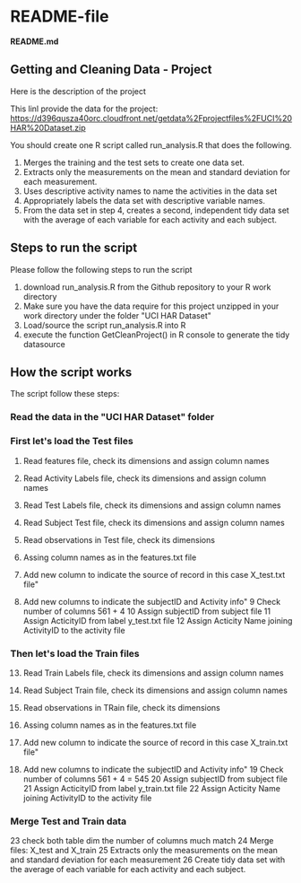 README-file
======
**README.md** 

## Getting and Cleaning Data - Project
Here is the description of the project

This linl provide the data for the project: 
https://d396qusza40orc.cloudfront.net/getdata%2Fprojectfiles%2FUCI%20HAR%20Dataset.zip 

You should create one R script called run_analysis.R that does the following. 
1. Merges the training and the test sets to create one data set.
2. Extracts only the measurements on the mean and standard deviation for each measurement. 
3. Uses descriptive activity names to name the activities in the data set
4. Appropriately labels the data set with descriptive variable names. 
5. From the data set in step 4, creates a second, independent tidy data set with the average of each variable for each activity and each subject.


## Steps to run the script
Please follow the following steps to run the script

1. download run_analysis.R from the Github repository to your R work directory
2. Make sure you have the data require for this project unzipped in your work directory under the folder "UCI HAR Dataset"
3. Load/source the script run_analysis.R into R
4. execute the function GetCleanProject() in R console to generate the tidy datasource

## How the script works 

The script follow these steps:

### Read the data in the "UCI HAR Dataset" folder

### First let's load the Test files
1. Read features file, check its dimensions and assign column names
2. Read Activity Labels file, check its dimensions and assign column names
3. Read Test Labels file, check its dimensions and assign column names
4. Read Subject Test file, check its dimensions and assign column names 
5. Read observations in Test file, check its dimensions 

6. Assing column names as in the features.txt file
7. Add new column to indicate the source of record in this case X_test.txt file"
8. Add new columns to indicate the subjectID and Activity info"
9 Check number of columns 561 + 4
10 Assign subjectID from subject file
11 Assign ActicityID from label y_test.txt file
12 Assign Acticity Name joining ActivityID to the activity file

### Then let's load the Train files
13. Read Train Labels file, check its dimensions and assign column names
14. Read Subject Train file, check its dimensions and assign column names 
15. Read observations in TRain file, check its dimensions 

16. Assing column names as in the features.txt file
17. Add new column to indicate the source of record in this case X_train.txt file"
18. Add new columns to indicate the subjectID and Activity info"
19 Check number of columns 561 + 4 = 545
20 Assign subjectID from subject file
21 Assign ActicityID from label y_train.txt file
22 Assign Acticity Name joining ActivityID to the activity file

### Merge Test and Train data
23 check both table dim the number of columns much match
24 Merge files: X_test and X_train
25 Extracts only the measurements on the mean and standard deviation for each measurement
26 Create tidy data set with the average of each variable for each activity and each subject.
